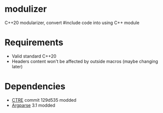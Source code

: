 # modulizer
C++20 modularizer, convert #include code into using C++ module

# Requirements
- Valid standard C++20
- Headers content won't be affected by outside macros (maybe changing later)

# Dependencies
- [CTRE](https://github.com/hanickadot/compile-time-regular-expressions) commit 129d535 modded
- [Argparse](https://github.com/p-ranav/argparse) 3.1 modded